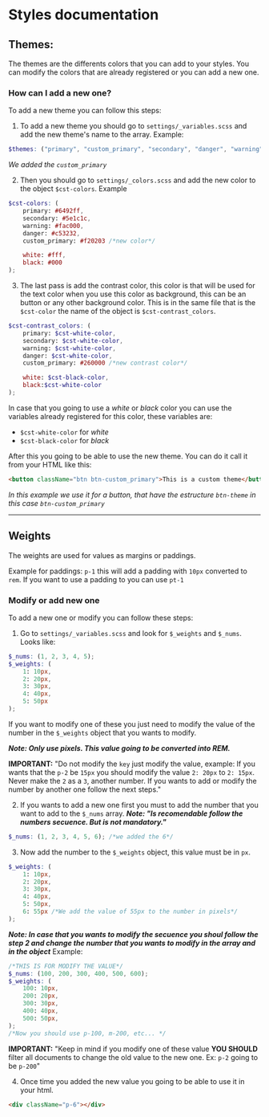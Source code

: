 # Styles documentation

## Themes:
The themes are the differents colors that you can add to your styles. You can modify the colors that are already registered or you can add a new one. 

### How can I add a new one? 

To add a new theme you can follow this steps: 

1) To add a new theme you should go to `settings/_variables.scss` and add the new theme's name to the array. Example: 

```scss
$themes: ("primary", "custom_primary", "secondary", "danger", "warning");
```
*We added the `custom_primary`*

2) Then you should go to `settings/_colors.scss` and add the new color to the object `$cst-colors`. Example

```scss
$cst-colors: (
    primary: #6492ff,
    secondary: #5e1c1c,
    warning: #fac000,
    danger: #c53232,
    custom_primary: #f20203 /*new color*/

    white: #fff,
    black: #000
);
```

3) The last pass is add the contrast color, this color is that will be used for the text color when you use this color as background, this can be an button or any other background color. This is in the same file that is the `$cst-color` the name of the object is `$cst-contrast_colors`. 

```scss
$cst-contrast_colors: (
    primary: $cst-white-color,
    secondary: $cst-white-color,
    warning: $cst-white-color,
    danger: $cst-white-color,
    custom_primary: #260000 /*new contrast color*/

    white: $cst-black-color,
    black:$cst-white-color
);
```

In case that you going to use a *white* or *black* color you can use the variables already registered for this color, these variables are: 

- `$cst-white-color` for *white*
- `$cst-black-color` for *black*

After this you going to be able to use the new theme. You can do it call it from your HTML like this: 

```html
<button className="btn btn-custom_primary">This is a custom theme</button>
```

*In this example we use it for a button, that have the estructure `btn-theme` in this case `btn-custom_primary`*

---
## Weights

The weights are used for values as margins or paddings.

Example for paddings: `p-1` this will add a padding with `10px` converted to `rem`. If you want to use a padding to you can use `pt-1`

### Modify or add new one

To add a new one or modify you can follow these steps: 

1) Go to `settings/_variables.scss` and look for `$_weights` and `$_nums`. Looks like: 

```scss
$_nums: (1, 2, 3, 4, 5);
$_weights: (
    1: 10px,
    2: 20px,
    3: 30px,
    4: 40px,
    5: 50px
);
```
If you want to modify one of these you just need to modify the value of the number in the `$_weights` object that you wants to modify.

***Note: Only  use pixels. This value going to be converted into REM.***

**IMPORTANT:** "Do not modify the `key` just modify the value, example: If you wants that the `p-2` be `15px` you should modify the value `2: 20px` to `2: 15px`. Never make the `2` as a `3`, another number. If you wants to add or modify the number by another one follow the next steps."

2) If you wants to add a new one first you must to add the number that you want to add to the `$_nums` array. ***Note: "Is recomendable follow the numbers secuence. But is not mandatory."***

```scss
$_nums: (1, 2, 3, 4, 5, 6); /*we added the 6*/
```

3) Now add the number to the `$_weights` object, this value must be in `px`. 
```scss
$_weights: (
    1: 10px,
    2: 20px,
    3: 30px,
    4: 40px,
    5: 50px,
    6: 55px /*We add the value of 55px to the number in pixels*/
);
```
***Note: In case that you wants to modify the secuence you shoul follow the step 2 and change the number that you wants to modify in the array and in the object*** Example: 
```scss
/*THIS IS FOR MODIFY THE VALUE*/
$_nums: (100, 200, 300, 400, 500, 600);
$_weights: (
    100: 10px,
    200: 20px,
    300: 30px,
    400: 40px,
    500: 50px,
);
/*Now you should use p-100, m-200, etc... */
```
**IMPORTANT:** "Keep in mind if you modify one of these value **YOU SHOULD** filter all documents to change the old value to the new one. Ex: `p-2` going to be `p-200`"

4) Once time you added the new value you going to be able to use it in your html.

```html
<div className="p-6"></div>
```

